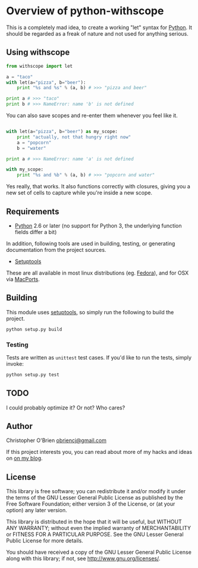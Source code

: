 # Overview of python-withscope

This is a completely mad idea, to create a working "let" syntax for
[Python]. It should be regarded as a freak of nature and not used for
anything serious.

[python]: http://python.org "Python"


## Using withscope

```python
from withscope import let

a = "taco"
with let(a="pizza", b="beer"):
    print "%s and %s" % (a, b) # >>> "pizza and beer"

print a # >>> "taco"
print b # >>> NameError: name 'b' is not defined
```

You can also save scopes and re-enter them whenever you feel like it.

```python

with let(a="pizza", b="beer") as my_scope:
	print "actually, not that hungry right now"
	a = "popcorn"
	b = "water"

print a # >>> NameError: name 'a' is not defined

with my_scope:
	print "%s and %b" % (a, b) # >>> "popcorn and water"
```

Yes really, that works. It also functions correctly with closures,
giving you a new set of cells to capture while you're inside a new
scope.


## Requirements

* [Python] 2.6 or later (no support for Python 3, the underlying
  function fields differ a bit)

In addition, following tools are used in building, testing, or
generating documentation from the project sources.

* [Setuptools]

These are all available in most linux distributions (eg. [Fedora]), and
for OSX via [MacPorts].

[setuptools]: http://pythonhosted.org/setuptools/

[fedora]: http://fedoraproject.org/

[macports]: http://www.macports.org/


## Building

This module uses [setuptools], so simply run the following to build
the project.

```bash
python setup.py build
```


### Testing

Tests are written as `unittest` test cases. If you'd like to run the
tests, simply invoke:

```bash
python setup.py test
```


## TODO

I could probably optimize it? Or not? Who cares?


## Author

Christopher O'Brien <obriencj@gmail.com>

If this project interests you, you can read about more of my hacks and
ideas on [on my blog](http://obriencj.preoccupied.net).


## License

This library is free software; you can redistribute it and/or modify
it under the terms of the GNU Lesser General Public License as
published by the Free Software Foundation; either version 3 of the
License, or (at your option) any later version.

This library is distributed in the hope that it will be useful, but
WITHOUT ANY WARRANTY; without even the implied warranty of
MERCHANTABILITY or FITNESS FOR A PARTICULAR PURPOSE.  See the GNU
Lesser General Public License for more details.

You should have received a copy of the GNU Lesser General Public
License along with this library; if not, see
<http://www.gnu.org/licenses/>.
